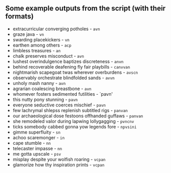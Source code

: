 ## Some example outputs from the script (with their formats)
* extracurricular converging potholes - `avn`
* graze java - `vn`
* swarding placekickers - `vn`
* earthen among others - `acp`
* limbless treasures - `an`
* chalk preserves misconduct - `avn`
* lushest overindulgence baptizes discreteness - `anvn`
* behind recoverable deafening fly fair playbills - `canvvan`
* nightmarish scapegoat twas wherever overburdens - `avscn`
* observably orchestrate blindfolded sands - `avvn`
* unholy mash nanny - `avn`
* agrarian coalescing breastbone - `avn`
* whomever fosters sedimented futilities - `pavn'
* this nutty pony stunning - `pavn`
* everyone seductive coerces mischief - `pavn`
* few lachrymal shlepss replenish subtitled rigs - `panvan`
* our archaeological dose festoons offhanded guffaws - `panvan`
* she remodeled valor during lapwing lollygagging - `pvncnv`
* ticks somebody cabbed gonna yow legends fore - `npvsini`
* gimme superfluity - `sn`
* achoo scaremonger - `in`
* cape stumble - `nn`
* telecaster impasse - `nn`
* me gotta upscale - `psv`
* misplay despite your wolfish roaring - `vcpan`
* glamorize how thy inspiration prints - `vcpan`